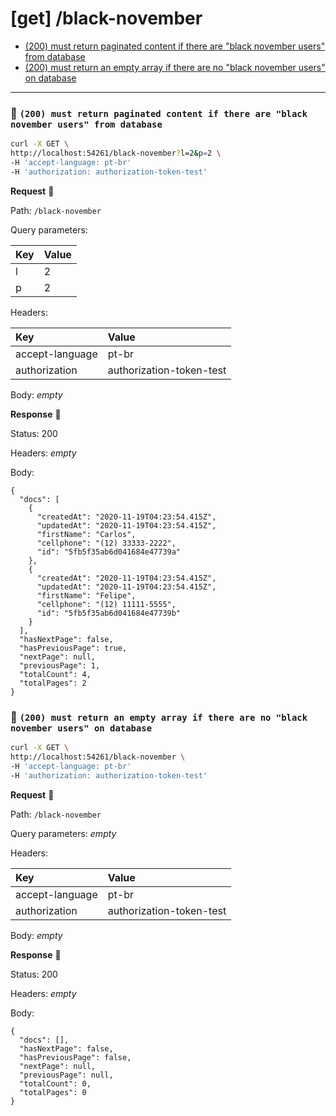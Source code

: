 # [get] /black-november

* [(200) must return paginated content if there are "black november users" from database](#2ee29b0262)
* [(200) must return an empty array if there are no "black november users" on database](#85c3f0070d)

---

### :chicken: `(200) must return paginated content if there are "black november users" from database` <a name="2ee29b0262"></a>

```sh
curl -X GET \
http://localhost:54261/black-november?l=2&p=2 \
-H 'accept-language: pt-br'
-H 'authorization: authorization-token-test'
```

**Request** :egg:

Path: `/black-november`

Query parameters: 

| Key | Value |
| :--- | :--- |
| l | 2 |
| p | 2 |

Headers: 

| Key | Value |
| :--- | :--- |
| accept-language | pt-br |
| authorization | authorization-token-test |

Body: _empty_

**Response** :hatching_chick:

Status: 200

Headers: _empty_

Body: 

```
{
  "docs": [
    {
      "createdAt": "2020-11-19T04:23:54.415Z",
      "updatedAt": "2020-11-19T04:23:54.415Z",
      "firstName": "Carlos",
      "cellphone": "(12) 33333-2222",
      "id": "5fb5f35ab6d041684e47739a"
    },
    {
      "createdAt": "2020-11-19T04:23:54.415Z",
      "updatedAt": "2020-11-19T04:23:54.415Z",
      "firstName": "Felipe",
      "cellphone": "(12) 11111-5555",
      "id": "5fb5f35ab6d041684e47739b"
    }
  ],
  "hasNextPage": false,
  "hasPreviousPage": true,
  "nextPage": null,
  "previousPage": 1,
  "totalCount": 4,
  "totalPages": 2
}
```

### :chicken: `(200) must return an empty array if there are no "black november users" on database` <a name="85c3f0070d"></a>

```sh
curl -X GET \
http://localhost:54261/black-november \
-H 'accept-language: pt-br'
-H 'authorization: authorization-token-test'
```

**Request** :egg:

Path: `/black-november`

Query parameters: _empty_

Headers: 

| Key | Value |
| :--- | :--- |
| accept-language | pt-br |
| authorization | authorization-token-test |

Body: _empty_

**Response** :hatching_chick:

Status: 200

Headers: _empty_

Body: 

```
{
  "docs": [],
  "hasNextPage": false,
  "hasPreviousPage": false,
  "nextPage": null,
  "previousPage": null,
  "totalCount": 0,
  "totalPages": 0
}
```
